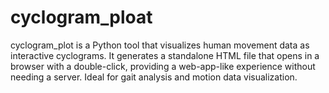 # cyclogram_ploat
cyclogram_plot is a Python tool that visualizes human movement data as interactive cyclograms. It generates a standalone HTML file that opens in a browser with a double-click, providing a web-app-like experience without needing a server. Ideal for gait analysis and motion data visualization.
